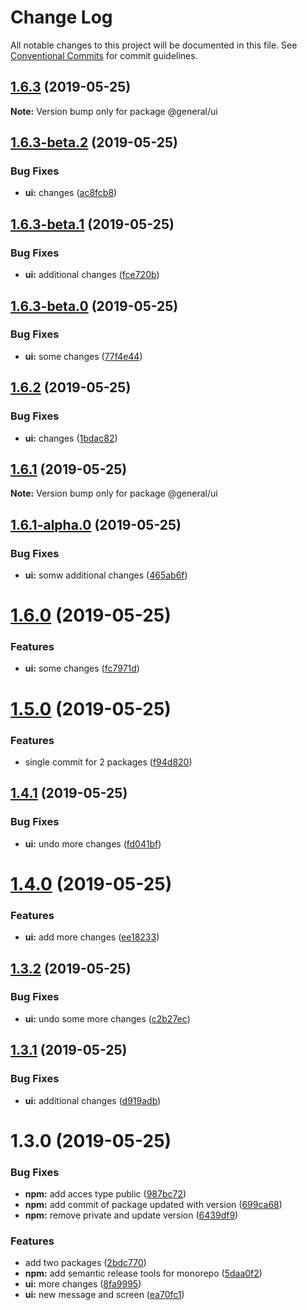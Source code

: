 # Change Log

All notable changes to this project will be documented in this file.
See [Conventional Commits](https://conventionalcommits.org) for commit guidelines.

## [1.6.3](https://github.com/forforeach/lerna-poc/compare/@general/ui@1.6.3-beta.2...@general/ui@1.6.3) (2019-05-25)

**Note:** Version bump only for package @general/ui





## [1.6.3-beta.2](https://github.com/forforeach/lerna-poc/compare/@general/ui@1.6.3-beta.1...@general/ui@1.6.3-beta.2) (2019-05-25)


### Bug Fixes

* **ui:** changes ([ac8fcb8](https://github.com/forforeach/lerna-poc/commit/ac8fcb8))





## [1.6.3-beta.1](https://github.com/forforeach/lerna-poc/compare/@general/ui@1.6.3-beta.0...@general/ui@1.6.3-beta.1) (2019-05-25)


### Bug Fixes

* **ui:** additional changes ([fce720b](https://github.com/forforeach/lerna-poc/commit/fce720b))





## [1.6.3-beta.0](https://github.com/forforeach/lerna-poc/compare/@general/ui@1.6.2...@general/ui@1.6.3-beta.0) (2019-05-25)


### Bug Fixes

* **ui:** some changes ([77f4e44](https://github.com/forforeach/lerna-poc/commit/77f4e44))





## [1.6.2](https://github.com/forforeach/lerna-poc/compare/@general/ui@1.6.1...@general/ui@1.6.2) (2019-05-25)


### Bug Fixes

* **ui:** changes ([1bdac82](https://github.com/forforeach/lerna-poc/commit/1bdac82))





## [1.6.1](https://github.com/forforeach/lerna-poc/compare/@general/ui@1.6.1-alpha.0...@general/ui@1.6.1) (2019-05-25)

**Note:** Version bump only for package @general/ui





## [1.6.1-alpha.0](https://github.com/forforeach/lerna-poc/compare/@general/ui@1.6.0...@general/ui@1.6.1-alpha.0) (2019-05-25)


### Bug Fixes

* **ui:** somw additional changes ([465ab6f](https://github.com/forforeach/lerna-poc/commit/465ab6f))





# [1.6.0](https://github.com/forforeach/lerna-poc/compare/@general/ui@1.5.0...@general/ui@1.6.0) (2019-05-25)


### Features

* **ui:** some changes ([fc7971d](https://github.com/forforeach/lerna-poc/commit/fc7971d))





# [1.5.0](https://github.com/forforeach/lerna-poc/compare/@general/ui@1.4.1...@general/ui@1.5.0) (2019-05-25)


### Features

* single commit for 2 packages ([f94d820](https://github.com/forforeach/lerna-poc/commit/f94d820))





## [1.4.1](https://github.com/forforeach/lerna-poc/compare/@general/ui@1.4.0...@general/ui@1.4.1) (2019-05-25)


### Bug Fixes

* **ui:** undo more changes ([fd041bf](https://github.com/forforeach/lerna-poc/commit/fd041bf))





# [1.4.0](https://github.com/forforeach/lerna-poc/compare/@general/ui@1.3.2...@general/ui@1.4.0) (2019-05-25)


### Features

* **ui:** add more changes ([ee18233](https://github.com/forforeach/lerna-poc/commit/ee18233))





## [1.3.2](https://github.com/forforeach/lerna-poc/compare/@general/ui@1.3.1...@general/ui@1.3.2) (2019-05-25)


### Bug Fixes

* **ui:** undo some more changes ([c2b27ec](https://github.com/forforeach/lerna-poc/commit/c2b27ec))





## [1.3.1](https://github.com/forforeach/lerna-poc/compare/@general/ui@1.3.0...@general/ui@1.3.1) (2019-05-25)


### Bug Fixes

* **ui:** additional changes ([d919adb](https://github.com/forforeach/lerna-poc/commit/d919adb))





# 1.3.0 (2019-05-25)


### Bug Fixes

* **npm:** add acces type public ([987bc72](https://github.com/forforeach/lerna-poc/commit/987bc72))
* **npm:** add commit of package updated with version ([699ca68](https://github.com/forforeach/lerna-poc/commit/699ca68))
* **npm:** remove private and update version ([6439df9](https://github.com/forforeach/lerna-poc/commit/6439df9))


### Features

* add two packages ([2bdc770](https://github.com/forforeach/lerna-poc/commit/2bdc770))
* **npm:** add semantic release tools for monorepo ([5daa0f2](https://github.com/forforeach/lerna-poc/commit/5daa0f2))
* **ui:** more changes ([8fa9995](https://github.com/forforeach/lerna-poc/commit/8fa9995))
* **ui:** new message and screen ([ea70fc1](https://github.com/forforeach/lerna-poc/commit/ea70fc1))
